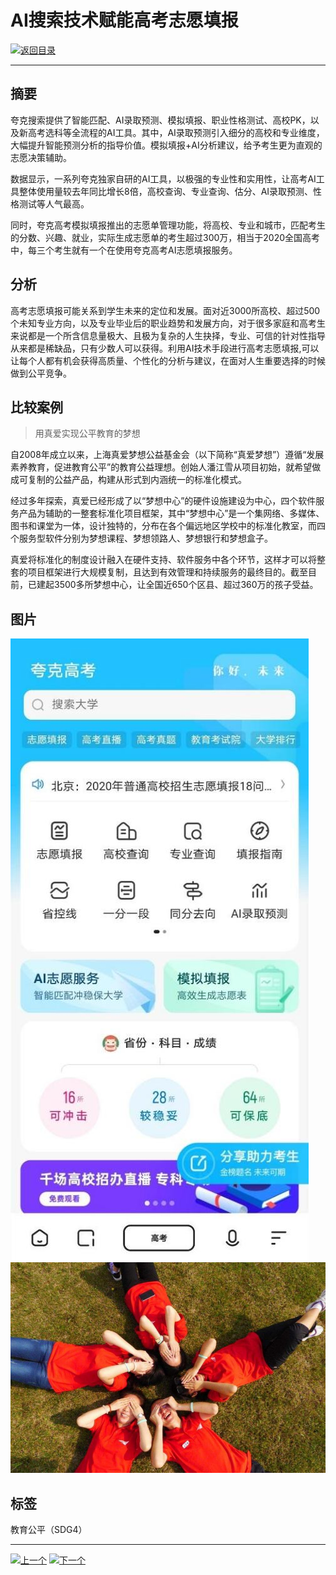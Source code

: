 # AI搜索技术赋能高考志愿填报

[![返回目录](http://img.shields.io/badge/点击-返回目录-875A7B.svg?style=flat&colorA=8F8F8F)](/)

----------

## 摘要

夸克搜索提供了智能匹配、AI录取预测、模拟填报、职业性格测试、高校PK，以及新高考选科等全流程的AI工具。其中，AI录取预测引入细分的高校和专业维度，大幅提升智能预测分析的指导价值。模拟填报+AI分析建议，给予考生更为直观的志愿决策辅助。

数据显示，一系列夸克独家自研的AI工具，以极强的专业性和实用性，让高考AI工具整体使用量较去年同比增长8倍，高校查询、专业查询、估分、AI录取预测、性格测试等人气最高。

同时，夸克高考模拟填报推出的志愿单管理功能，将高校、专业和城市，匹配考生的分数、兴趣、就业，实际生成志愿单的考生超过300万，相当于2020全国高考中，每三个考生就有一个在使用夸克高考AI志愿填报服务。

## 分析

高考志愿填报可能关系到学生未来的定位和发展。面对近3000所高校、超过500个未知专业方向，以及专业毕业后的职业趋势和发展方向，对于很多家庭和高考生来说都是一个所含信息量极大、且极为复杂的人生抉择，专业、可信的针对性指导从来都是稀缺品，只有少数人可以获得。利用AI技术手段进行高考志愿填报,可以让每个人都有机会获得高质量、个性化的分析与建议，在面对人生重要选择的时候做到公平竞争。

## 比较案例

> 用真爱实现公平教育的梦想

自2008年成立以来，上海真爱梦想公益基金会（以下简称“真爱梦想”）遵循“发展素养教育，促进教育公平”的教育公益理想。创始人潘江雪从项目初始，就希望做成可复制的公益产品，构建从形式到内涵统一的标准化模式。

经过多年探索，真爱已经形成了以“梦想中心”的硬件设施建设为中心，四个软件服务产品为辅助的一整套标准化项目框架，其中“梦想中心”是一个集网络、多媒体、图书和课堂为一体，设计独特的，分布在各个偏远地区学校中的标准化教室，而四个服务型软件分别为梦想课程、梦想领路人、梦想银行和梦想盒子。

真爱将标准化的制度设计融入在硬件支持、软件服务中各个环节，这样才可以将整套的项目框架进行大规模复制，且达到有效管理和持续服务的最终目的。截至目前，已建起3500多所梦想中心，让全国近650个区县、超过360万的孩子受益。


## 图片

![图片](4.3.1.jpg)
![图片](4.3.2.jpg)

## 标签

教育公平（SDG4） 



----------

 [![上一个](http://img.shields.io/badge/查看-上一个-875A7B.svg?style=flat&colorA=8F8F8F)](https://doc.shanghaiopen.org.cn/case/4/2.html)
 [![下一个](http://img.shields.io/badge/查看-下一个-875A7B.svg?style=flat&colorA=8F8F8F)](https://doc.shanghaiopen.org.cn/case/5/1.html)
 
 
